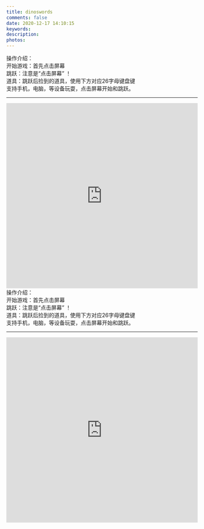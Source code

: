 ```yaml
---
title: dinoswords
comments: false
date: 2020-12-17 14:10:15
keywords:
description:
photos:
---
```


<main class="content">
    <div class="container">
        <div class="card">
            <div class="card-content">
                <div class="note info">
                    操作介绍：<br>
                    开始游戏：首先点击屏幕 <br>
                    跳跃：注意是“点击屏幕” ！<br>
                    道具：跳跃后捡到的道具，使用下方对应26字母键盘键<br>
                    支持手机，电脑，等设备玩耍，点击屏幕开始和跳跃。
                </div>
                <hr>
                <iframe width="100%" height="488px" src="https://aidn.jp/mikutap/"  frameborder="no" border="0"  scrolling="no" marginwidth="0" marginheight="0" ></iframe>
                </div>
    </div>
</div>
</main>





<main class="content">
    <div class="container">
        <div class="card">
            <div class="card-content">
                <div class="note info">
                    操作介绍：<br>
                    开始游戏：首先点击屏幕 <br>
                    跳跃：注意是“点击屏幕” ！<br>
                    道具：跳跃后捡到的道具，使用下方对应26字母键盘键<br>
                    支持手机，电脑，等设备玩耍，点击屏幕开始和跳跃。
                </div>
                <hr>
                <iframe width="100%" height="488px" src="https://dinoswords.gg/"  frameborder="no" border="0"  scrolling="no" marginwidth="0" marginheight="0" ></iframe>
            </div>
    	</div>
     </div>
</main>









